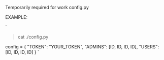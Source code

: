 Temporarily required for work config.py

EXAMPLE:

`
>cat ./config.py

config = {
    "TOKEN": "YOUR_TOKEN",
    "ADMINS": [ID, ID, ID, ID],
    "USERS": [ID, ID, ID, ID]
}
`
